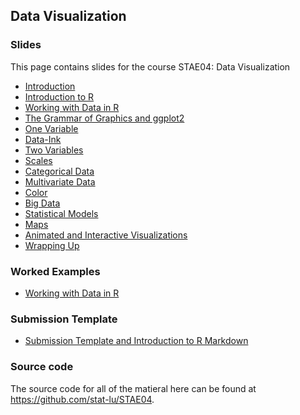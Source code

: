 
## Data Visualization

### Slides

This page contains slides for the course STAE04: Data Visualization

* [Introduction](01-introduction)
* [Introduction to R](02-introduction-to-r)
* [Working with Data in R](03-working-with-data-in-r)
* [The Grammar of Graphics and ggplot2](04-the-grammar-of-graphics-and-ggplot2)
* [One Variable](05-one-variable)
* [Data-Ink](06-data-ink)
* [Two Variables](07-two-variables)
* [Scales](08-scales)
* [Categorical Data](09-categorical-data)
* [Multivariate Data](10-multivariate-data)
* [Color](11-color)
* [Big Data](12-big-data)
* [Statistical Models](13-statistical-models)
* [Maps](14-maps)
* [Animated and Interactive Visualizations](15-animated-and-interactive-visualizations)
* [Wrapping Up](16-wrapping-up)

### Worked Examples

* [Working with Data in R](worked-example-working-with-data-in-r)

### Submission Template

* [Submission Template and Introduction to R Markdown](https://raw.githubusercontent.com/stat-lu/STAE04/master/stae04-template.Rmd)

### Source code

The source code for all of the matieral here can be found at <https://github.com/stat-lu/STAE04>.



